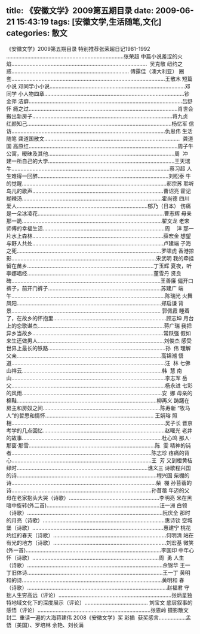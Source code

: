 title: 《安徽文学》2009第五期目录
date: 2009-06-21 15:43:19
tags: [安徽文学,生活随笔,文化]
categories: 散文
---
   《安徽文学》2009第五期目录  特别推荐张荣超日记1981-1992 ……………………………………………………………………张荣超
   中篇小说羞涩的火焰………………………………………………………………………………&nbsp;&nbsp;吴克敬 纽约之惑…………………………………………………………………… 傅露佳（澳大利亚） 圈套………………………………………………………………………………<!-- more -->…………王散木
   短篇小说 邓同学小小说………………………………………………………………………………邓同学 小人物四章…………………………………………………………………………………钞金萍 洁癖…………………………………………………………………………………………吕舒怀 瘾之过………………………………………………………………………………………肖世会 搬出新房子…………………………………………………………………………………蒋九贞 红颜知己……………………………………………………………………………………杨忆军 信访…………………………………………………………………………………………仇思伟
   生活随笔
   龚道国散文………………………………………………………………………………&nbsp;&nbsp;龚道国 高原红………………………………………………………………………………………周子牛 公寓，暧昧及其他…………………………………………………………………………周&nbsp;&nbsp;冲 建一所自己的大学…………………………………………………………………………王天瑞 牛……………………………………………………………………………………………蔡习超 人生难得一回醉……………………………………………………………………………刘松泰 牛的觉醒……………………………………………………………………………………郝宗苏 聆听鸟儿的歌声……………………………………………………………………………曹诏亮 霍记糊辣汤…………………………………………………………………………………霍尚德 四川爱人……………………………………………………………………………郁乃（日本） 伤痛是一朵冰凌花…………………………………………………………………………曹志辉 母亲那一跪…………………………………………………………………………………翟文龙 老宋师傅的幸福生活………………………………………………………………………周 　洋 那一片水上森林……………………………………………………………………………薛宏金 想望与野人共处……………………………………………………………………………卢建端 子海之死……………………………………………………………………………………罗啸虎 香港掠影……………………………………………………………………………………宋武明 我的牵挂留在苗乡…………………………………………………………………………丁玉辉 夏夜，听李娜唱经…………………………………………………………………………董雪丹 贤良碑………………………………………………………………………………………王善廉 偏开口裤子，前开门裤子…………………………………………………………………苏建广 端午…………………………………………………………………………………………陈瑞光 火舞凤阳……………………………………………………………………………………郑启谦 背 景……………………………………………………………………………………… 郭佩霞 睡着了，在故乡的怀抱里…………………………………………………………………顾志坤 月台上的恋歌谌杰…………………………………………………………………………蒋广瑞 我把异乡当故乡……………………………………………………………………………常跃强 假如来生还做男人…………………………………………………………………………刘俊杰 感受世界上最长的铁路……………………………………………………………………孙&nbsp;&nbsp;伟 理解父亲……………………………………………………………………………………高锦潮 悟道…………………………………………………………………………………………汪&nbsp;&nbsp;林 七佛山祥云…………………………………………………………………………………韩&nbsp;&nbsp;慧 南山…………………………………………………………………………………………李志军 岳父…………………………………………………………………………………………杨永进 七彩的风雨…………………………………………………………………………………安&nbsp;&nbsp;娜 母亲的棉鞋…………………………………………………………………………………柳再义 踌躇在房主和房奴之间……………………………………………………………………陈寿新 “牧马人”的哲思和情怀……………………………………………………………… 王娟瑢 照相…………………………………………………………………………………………吴子长 晋京考学的几点回忆………………………………………………………………………赵曙光 老井的故事…………………………………………………………………………………杜心鸣 那人&middot;那窗&middot;那雪…………………………………………………………………………陈&nbsp;&nbsp;雯 精神的钝者…………………………………………………………………………………陈志珍 疼痛的背心…………………………………………………………………………………王&nbsp;&nbsp;芳 又到橙黄桔绿时……………………………………………………………………………谯义三
   诗歌程兴国的诗…………………………………………………………………………………程兴国 柴棚的诗……………………………………………………………………………………柴&nbsp;&nbsp;棚 孙苜蓿的诗…………………………………………………………………………………孙苜蓿 年迈的父母在老家抱头大哭（诗歌）……………………………………………………李明亮 米在黑暗中旋转(外二首)…………………………………………………………………汪一洲 白领（诗歌）………………………………………………………………………………阮庆全 那时的月亮（诗歌）………………………………………………………………………惠诗钦 空城堡（诗歌）……………………………………………………………………………惠建宁 桃花灼红的春天（诗歌）…………………………………………………………………何明清 站在有光的地方（诗歌）…………………………………………………………………刘宏基 微笑(外一首)………………………………………………………………………………李国印 中年心怀（诗歌）…………………………………………………………………………周&nbsp;&nbsp;勇 人生（诗歌）………………………………………………………………………………佘锦华 王一丁旧体诗………………………………………………………………………………王一丁 黄明和的诗…………………………………………………………………………………黄明和 春（诗歌）…………………………………………………………………………………赵福君
   守拙人生穷高远（评论）…………………………………………………………………张炳星独特地域文化下的深度展示（评论）……………………………………&nbsp;刘宝文 底层叙事的感悟（评论）…………………………………………………………………张恩岭 摄影散文
   封二&nbsp;&nbsp;重读一遍的大海蒋建伟 2008《安徽文学》奖 彩插&nbsp;&nbsp;获奖感言………………孟悟（美国）、罗培林 余艳、刘长满
